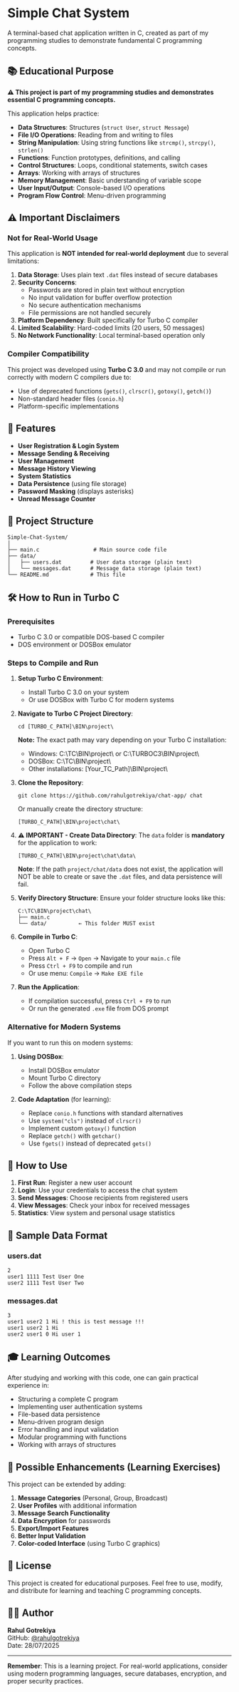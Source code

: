 # Simple Chat System

A terminal-based chat application written in C, created as part of my programming studies to demonstrate fundamental C programming concepts.

## 📚 Educational Purpose

**⚠️ This project is part of my programming studies and demonstrates essential C programming concepts.**

This application helps practice:
- **Data Structures**: Structures (`struct User`, `struct Message`)
- **File I/O Operations**: Reading from and writing to files
- **String Manipulation**: Using string functions like `strcmp()`, `strcpy()`, `strlen()`
- **Functions**: Function prototypes, definitions, and calling
- **Control Structures**: Loops, conditional statements, switch cases
- **Arrays**: Working with arrays of structures
- **Memory Management**: Basic understanding of variable scope
- **User Input/Output**: Console-based I/O operations
- **Program Flow Control**: Menu-driven programming

## ⚠️ Important Disclaimers

### Not for Real-World Usage
This application is **NOT intended for real-world deployment** due to several limitations:

1. **Data Storage**: Uses plain text `.dat` files instead of secure databases
2. **Security Concerns**:
   - Passwords are stored in plain text without encryption
   - No input validation for buffer overflow protection
   - No secure authentication mechanisms
   - File permissions are not handled securely
3. **Platform Dependency**: Built specifically for Turbo C compiler
4. **Limited Scalability**: Hard-coded limits (20 users, 50 messages)
5. **No Network Functionality**: Local terminal-based operation only

### Compiler Compatibility
This project was developed using **Turbo C 3.0** and may not compile or run correctly with modern C compilers due to:
- Use of deprecated functions (`gets()`, `clrscr()`, `gotoxy()`, `getch()`)
- Non-standard header files (`conio.h`)
- Platform-specific implementations

## 🚀 Features

- **User Registration & Login System**
- **Message Sending & Receiving**
- **User Management**
- **Message History Viewing**
- **System Statistics**
- **Data Persistence** (using file storage)
- **Password Masking** (displays asterisks)
- **Unread Message Counter**

## 📁 Project Structure

```
Simple-Chat-System/
│
├── main.c                 # Main source code file
├── data/
│   ├── users.dat         # User data storage (plain text)
│   └── messages.dat      # Message data storage (plain text)
└── README.md             # This file
```

## 🛠️ How to Run in Turbo C

### Prerequisites
- Turbo C 3.0 or compatible DOS-based C compiler
- DOS environment or DOSBox emulator

### Steps to Compile and Run

1. **Setup Turbo C Environment**:
   - Install Turbo C 3.0 on your system
   - Or use DOSBox with Turbo C for modern systems

2. **Navigate to Turbo C Project Directory**:
    ```
    cd [TURBO_C_PATH]\BIN\project\
    ```
   **Note:** The exact path may vary depending on your Turbo C installation:
    - Windows: C:\TC\BIN\project\ or C:\TURBOC3\BIN\project\
    - DOSBox: C:\TC\BIN\project\
    - Other installations: [Your_TC_Path]\BIN\project\

4. **Clone the Repository**:
   ```
   git clone https://github.com/rahulgotrekiya/chat-app/ chat
   ```
   Or manually create the directory structure:
   ```
   [TURBO_C_PATH]\BIN\project\chat\
   ```

5. **⚠️ IMPORTANT - Create Data Directory**:
   The `data` folder is **mandatory** for the application to work:
   ```
   [TURBO_C_PATH]\BIN\project\chat\data\
   ```
   **Note**: If the path `project/chat/data` does not exist, the application will NOT be able to create or save the `.dat` files, and data persistence will fail.

6. **Verify Directory Structure**:
   Ensure your folder structure looks like this:
   ```
   C:\TC\BIN\project\chat\
   ├── main.c
   └── data/          ← This folder MUST exist
   ```

7. **Compile in Turbo C**:
   - Open Turbo C
   - Press `Alt + F` → `Open` → Navigate to your `main.c` file
   - Press `Ctrl + F9` to compile and run
   - Or use menu: `Compile` → `Make EXE file`

8. **Run the Application**:
   - If compilation successful, press `Ctrl + F9` to run
   - Or run the generated `.exe` file from DOS prompt

### Alternative for Modern Systems

If you want to run this on modern systems:

1. **Using DOSBox**:
   - Install DOSBox emulator
   - Mount Turbo C directory
   - Follow the above compilation steps

2. **Code Adaptation** (for learning):
   - Replace `conio.h` functions with standard alternatives
   - Use `system("cls")` instead of `clrscr()`
   - Implement custom `gotoxy()` function
   - Replace `getch()` with `getchar()`
   - Use `fgets()` instead of deprecated `gets()`

## 🎯 How to Use

1. **First Run**: Register a new user account
2. **Login**: Use your credentials to access the chat system
3. **Send Messages**: Choose recipients from registered users
4. **View Messages**: Check your inbox for received messages
5. **Statistics**: View system and personal usage statistics

## 📝 Sample Data Format

### users.dat
```
2
user1 1111 Test User One
user2 1111 Test User Two
```

### messages.dat
```
3
user1 user2 1 Hi ! this is test message !!!
user1 user2 1 Hi 
user2 user1 0 Hi user 1
```

## 🎓 Learning Outcomes

After studying and working with this code, one can gain practical experience in:

- Structuring a complete C program
- Implementing user authentication systems
- File-based data persistence
- Menu-driven program design
- Error handling and input validation
- Modular programming with functions
- Working with arrays of structures

## 🔧 Possible Enhancements (Learning Exercises)

This project can be extended by adding:

1. **Message Categories** (Personal, Group, Broadcast)
2. **User Profiles** with additional information
3. **Message Search Functionality**
4. **Data Encryption** for passwords
5. **Export/Import Features**
6. **Better Input Validation**
7. **Color-coded Interface** (using Turbo C graphics)

## 📄 License

This project is created for educational purposes. Feel free to use, modify, and distribute for learning and teaching C programming concepts.

## 👨‍💻 Author

**Rahul Gotrekiya**  
GitHub: [@rahulgotrekiya](https://github.com/rahulgotrekiya)  
Date: 28/07/2025

---

**Remember**: This is a learning project. For real-world applications, consider using modern programming languages, secure databases, encryption, and proper security practices.
